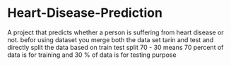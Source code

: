 # Heart-Disease-Prediction
A project that predicts whether a person is suffering from heart disease or not.
befor using dataset you merge both the data set tarin and test and directly split the data based on train test split 70 - 30 
means 70 percent of data is for training and 30 % of data is for testing purpose 
